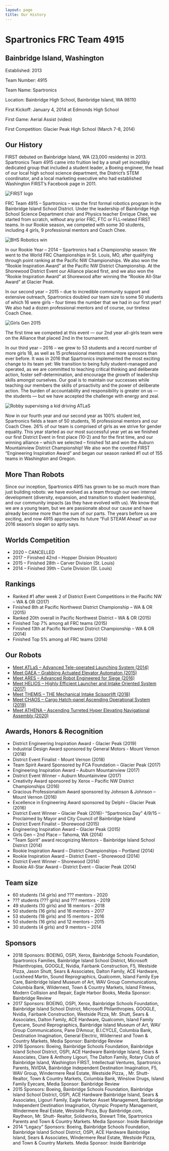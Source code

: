 ```yaml
---
layout: page
title: Our History
---
```


# Spartronics FRC Team 4915

Bainbridge Island, Washington
-----------------------------

Established: 2013

Team Number: 4915

Team Name: Spartronics

Location: Bainbridge High School, Bainbridge Island, WA 98110

First Kickoff: January 4, 2014 at Edmonds High School

First Game: Aerial Assist (video)

First Competition: Glacier Peak High School (March 7-8, 2014)

## Our History
FIRST debuted on Bainbridge Island, WA (23,000 residents) in 2013. Spartronics Team 4915 came into fruition led by a small yet incredibly dedicated group that included a student leader, a Boeing engineer, the head of our local high school science department, the District’s STEM coordinator, and a local marketing executive who had established Washington FIRST’s Facebook page in 2011.

<img src="{{ site.baseurl }}{% link assets/images/first-logo.png %}" alt="FIRST logo"/>

FRC Team 4915 – Spartronics – was the first formal robotics program in the Bainbridge Island School District. Under the leadership of Bainbridge High School Science Department chair and Physics teacher Enrique Chee, we started from scratch, without any prior FRC, FTC or FLL-related FIRST teams. In our Rookie season, we competed with some 30 students, including 4 girls, 9 professional mentors and Coach Chee.

<img src="{{ site.baseurl }}{% link assets/images/2014/shorewood-win.jpg %}" alt="BHS Robotics win"/>

In our Rookie Year – 2014 – Spartronics had a Championship season: We went to the World FRC Championships in St. Louis, MO, after qualifying through point ranking at the Pacific NW Championships. We also won the “Rookie Inspiration Award” at the Pacific NW District Championship. At the Shorewood District Event our Alliance placed first, and we also won the “Rookie Inspiration Award” at Shorewood after winning the “Rookie All-Star Award” at Glacier Peak.

In our second year – 2015 – due to incredible community support and extensive outreach, Spartronics doubled our team size to some 50 students of which 16 were girls – four times the number that we had in our first year! We also had a dozen professional mentors and  of course, our tireless Coach Chee.

<img src="{{ site.baseurl }}{% link assets/images/2015/girls-gen.png %}" alt="Girls Gen 2015"/>

The first time we competed at this event — our 2nd year all-girls team were on the Alliance that placed 2nd in the tournament.

In our third year – 2016 – we grew to 53 students and a record number of more girls 18, as well as 15 professional mentors and more sponsors than ever before. It was in 2016 that Spartronics implemented the most exciting change to its team yet: We transition to being fully student-managed and operated, as we are committed to teaching critical thinking and deliberate action, foster self-determination, and encourage the growth of leadership skills amongst ourselves. Our goal is to maintain our successes while teaching our members the skills of proactivity and the power of deliberate action. The burden of accountability and responsibility is greater on us — the students — but we have accepted the challenge with energy and zeal.

<img src="{{ site.baseurl }}{% link assets/images/2014/robby-teach.jpg %}" alt="Robby supervising a kid driving ATLaS"/>

Now in our fourth year and our second year as 100% student led, Spartronics fields a team of 50 students, 16 professional mentors and our Coach Chee. 26% of our team is comprised of girls as we strive for gender equality. This year started as our most successful year yet as we finished our first District Event in first place (10-2) and for the first time, and our winning alliance – which we selected – finished 1st and won the Auburn Mountainview District Championship! We also won the coveted FIRST “Engineering Inspiration Award” and began our season ranked #1 out of 155 teams in Washington and Oregon.

## More Than Robots
Since our inception, Spartronics 4915 has grown to be so much more than just building robots: we have evolved as a team through our own internal development (diversity, expansion, and transition to student leadership), and our community impacts (as they have evolved with us). We know that we are a young team, but we are passionate about our cause and have already become more than the sum of our parts. The years before us are exciting, and now 4915 approaches its future “Full STEAM Ahead” as our 2016 season’s slogan so aptly says.

## Worlds Competition
- 2020 – CANCELLED
- 2017 – Finished 42nd – Hopper Division (Houston)
- 2015 – Finished 28th – Carver Division (St. Louis)
- 2014 – Finished 39th – Curie Division (St. Louis)

## Rankings
- Ranked #1 after week 2 of District Event Competitions in the Pacific NW – WA & OR (2017)
- Finished 8th at Pacific Northwest District Championship – WA & OR (2015)
- Ranked 20th overall in Pacific Northwest District – WA & OR (2015)
- Finished Top 7% among all FRC teams (2015)
- Finished 13th at Pacific Northwest District Championship – WA & OR (2014)
- Finished Top 5% among all FRC teams (2014)

## Our Robots
- [Meet ATLaS – Advanced Tele-operated Launching System (2014)](/about/our-robots/atlas-2014.md)
- [Meet GAEA – Grabbing Actuated Elevator Automaton (2015)](/about/our-robots/gaea-2015.md)
- [Meet ARES – Advanced Robot Engineered for Siege (2016)](/about/our-robots/ares-2016.md)
- [Meet HELIOS – Highly Efficient Launcher and Intake Oriented System (2017)](/about/our-robots/helios-2017.md)
- [Meet THEMIS – THE Mechanical Intake Scissorlift (2018)](/about/our-robots/themis-2018.md)
- [Meet CHAOS – Cargo Hatch-panel Ascending Operational System (2019)](/about/our-robots/chaos-2019.md)
- [Meet ATHENA – Ascending Turreted Hyper Elevating Navigational Assembly (2020)](/about/our-robots/athena-2020.md)

## Awards, Honors & Recognition
- District Engineering Inspiration Award - Glacier Peak (2019)
- Industrial Design Award sponsored by General Motors - Mount Vernon (2018)
- District Event Finalist - Mount Vernon (2018)
- Team Spirit Award Sponsored by FCA Foundation – Glacier Peak (2017)
- Engineering Inspiration Award – Auburn Mountainview (2017)
- District Event Winner – Auburn Mountainview (2017)
- Creativity Award sponsored by Xerox – Pacific NW District Championships (2016)
- Gracious Professionalism Award sponsored by Johnson & Johnson – Mount Vernon (2016)
- Excellence in Engineering Award sponsored by Delphi – Glacier Peak (2016)
- District Event Winner – Glacier Peak (2016)- “Spartronics Day” 4/9/15 – Proclaimed by Mayor and City Council of Bainbridge Island
- District Event Finalist – Shorewood (2015)
- Engineering Inspiration Award – Glacier Peak (2015)
- Girls Gen – 2nd Place – Tahoma, WA (2014)
- “Team Spirit” award recognizing Mentors – Bainbridge Island School District (2014)
- Rookie Inspiration Award – District Championships – Portland (2014)
- Rookie Inspiration Award – District Event – Shorewood (2014)
- District Event Winner – Shorewood (2014)
- Rookie All-Star Award – District Event – Glacier Peak (2014)

## Team size
- 60 students (14 girls) and ??? mentors - 2020
- ??? students (??? girls) and ??? mentors - 2019
- 49 students (10 girls) and 18 mentors – 2018
- 50 students (16 girls) and 16 mentors – 2017
- 53 students (18 girls) and 15 mentors – 2016
- 50 students (16 girls) and 12 mentors – 2015
- 30 students (4 girls) and 9 mentors – 2014

## Sponsors
- 2018 Sponsors: BOEING, OSPI, Xerox, Bainbridge Schools Foundation, Spartronics Families, Bainbridge Island School District, Microsoft
    Philanthropies, GOOGLE, Nvidia, Fairbank Construction, F5, Westside Pizza, Jason Shutt, Sears & Associates, Dalton Family, ACE Hardware,
    Lockheed Martin, Sound Reprographics, Qualcomm, Island Family Eye Care, Bainbridge Island Museum of Art, WAV Group Communications, Columbia
    Bank, Wildernest, Town & Country Markets, Island Fitness, Modern Collision and Repair, Eagle Harbor Books, Media Sponsor: Bainbridge Review
- 2017 Sponsors: BOEING, OSPI, Xerox, Bainbridge Schools Foundation, Bainbridge Island School District, Microsoft Philanthropies, GOOGLE, Nvidia,
    Fairbank Construction, Westside Pizza, Mr. Shutt, Sears & Associates, Dalton Family, ACE Hardware, Qualcomm, Island Family Eyecare, Sound
    Reprographics, Bainbridge Island Museum of Art, WAV Group Communications, Pane D’Amour, B.I.CYCLE, Columbia Bank, Destination Imagination,
    General Electric, Wildernest and Town & Country Markets, Media Sponsor: Bainbridge Review
- 2016 Sponsors: Boeing, Bainbridge Schools Foundation, Bainbridge Island School District, OSPI, ACE Hardware Bainbridge Island, Sears &
    Associates, Clare & Anthony Ligouri, The Dalton Family, Rotary Club of Bainbridge Island, Washington FIRST, Intellectual Ventures,
    Spartronics Parents, NVIDIA, Bainbridge Independent Destination Imagination, F5, WAV Group, Windermere Real Estate, Westside Pizza, , Mr.
    Shutt- Realtor, Town & Country Markets, Columbia Bank, Winslow Drugs, Island Family Eyecare, Media Sponsor: Bainbridge Review
- 2015 Sponsors: Boeing, Bainbridge Schools Foundation, Bainbridge Island School District, OSPI, ACE Hardware Bainbridge Island, Sears &
    Associates, Ligouri Family, Eagle Harbor Asset Management, Bainbridge Independent Destination Imagination, Olympic Property Management,
    Windermere Real Estate, Westside Pizza, Buy Bainbridge.com, Raytheon, Mr. Shutt- Realtor, Solidworks, Stewart Title, Spartronics Parents and
    Town & Country Markets. Media Sponsor: Inside Bainbridge
- 2014 “Legacy” Sponsors: Boeing, Bainbridge Schools Foundation, Bainbridge Island School District, OSPI, ACE Hardware Bainbridge Island, Sears &
    Associates, Windermere Real Estate, Westside Pizza, and Town & Country Markets. Media Sponsor: Inside Bainbridge
